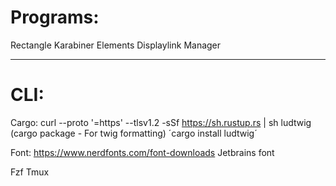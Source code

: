 # Programs:
Rectangle
Karabiner Elements
Displaylink Manager

----

# CLI:
Cargo:
curl --proto '=https' --tlsv1.2 -sSf https://sh.rustup.rs | sh
ludtwig (cargo package - For twig formatting)
´cargo install ludtwig´


Font:
https://www.nerdfonts.com/font-downloads
Jetbrains font

Fzf
Tmux
